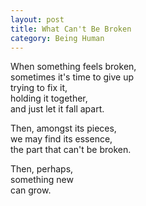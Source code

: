```yaml
---
layout: post
title: What Can't Be Broken
category: Being Human 
---
```


When something feels broken,  
sometimes it's time to give up  
trying to fix it,  
holding it together,  
and just let it fall apart.

Then, amongst its pieces,  
we may find its essence,  
the part that can't be broken.

Then, perhaps,  
something new   
can grow.

